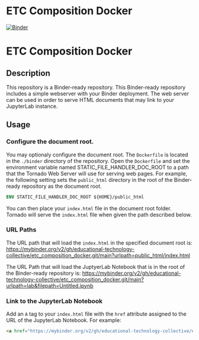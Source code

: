 # ETC Composition Docker

[![Binder](https://mybinder.org/badge_logo.svg)](https://mybinder.org/v2/gh/educational-technology-collective/etc_composition_docker.git/main?urlpath=lab&filepath=Untitled.ipynb)

# ETC Composition Docker

## Description

This repository is a Binder-ready repository.  This Binder-ready repository includes a simple webserver with your Binder deployment.  The web server can be used in order to serve HTML documents that may link to your JupyterLab instance.

## Usage

### Configure the document root.

You may optionaly configure the document root.  The `Dockerfile` is located in the `./binder` directory of the repository. Open the `Dockerfile` and set the environment variable named STATIC_FILE_HANDLER_DOC_ROOT to a path that the Tornado Web Server will use for serving web pages.  For example, the following setting sets the `public_html` directory in the root of the Binder-ready repository as the document root.

```dockerfile
ENV STATIC_FILE_HANDLER_DOC_ROOT ${HOME}/public_html
```
You can then place your `index.html` file in the document root folder.  Tornado will serve the `index.html` file when given the path described below.

### URL Paths
The URL path that will load the `index.html` in the specified document root is:
https://mybinder.org/v2/gh/educational-technology-collective/etc_composition_docker.git/main?urlpath=public_html/index.html

The URL Path that will load the JuptyerLab Notebook that is in the root of the Binder-ready repository is:
https://mybinder.org/v2/gh/educational-technology-collective/etc_composition_docker.git/main?urlpath=lab&filepath=Untitled.ipynb

### Link to the JupyterLab Notebook
Add an `A` tag to your `index.html` file with the `href` attribute assigned to the URL of the JupyterLab Notebook.  For example:

```html
<a href="https://mybinder.org/v2/gh/educational-technology-collective/etc_composition_docker.git/main?urlpath=lab&filepath=Untitled.ipynb">JupyterLab Notebook</a>
```
